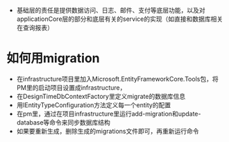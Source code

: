 ﻿* 基础层的责任是提供数据访问、日志、邮件、支付等底层功能，以及对applicationCore层的部分和底层有关的service的实现（如直接和数据库相关在查询报表）

# 如何用migration
* 在infrastructure项目里加入Microsoft.EntityFrameworkCore.Tools包，将PM里的启动项目设置成infrastructure，
* 在DesignTimeDbContextFactory里定义migrate的数据库信息
* 用IEntityTypeConfiguration方法定义每一个entity的配置
* 在pm里，通过在项目infrastructure里运行add-migration和update-database等命令来同步数据库结构
* 如果要重新生成，删除生成的migrations文件即可，再重新运行命令